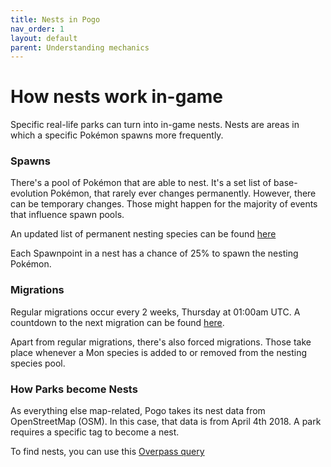 ```yaml
---
title: Nests in Pogo
nav_order: 1
layout: default
parent: Understanding mechanics
---
```


# How nests work in-game

Specific real-life parks can turn into in-game nests. Nests are areas in which a specific Pokémon spawns more frequently.

### Spawns

There's a pool of Pokémon that are able to nest. It's a set list of base-evolution Pokémon, that rarely ever changes permanently. However, there can be temporary changes. Those might happen for the majority of events that influence spawn pools.

An updated list of permanent nesting species can be found [here](https://pogoapi.net/Does_It_Nest/)

Each Spawnpoint in a nest has a chance of 25% to spawn the nesting Pokémon. 

### Migrations

Regular migrations occur every 2 weeks, Thursday at 01:00am UTC. A countdown to the next migration can be found [here](http://nestmigration.com/).

Apart from regular migrations, there's also forced migrations. Those take place whenever a Mon species is added to or removed from the nesting species pool.

### How Parks become Nests

As everything else map-related, Pogo takes its nest data from OpenStreetMap (OSM). In this case, that data is from April 4th 2018. A park requires a specific tag to become a nest.

To find nests, you can use this [Overpass query](http://overpass-turbo.eu/s/ytm)